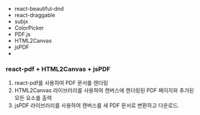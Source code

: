 
- react-beautiful-dnd
- react-draggable
- subjx
- ColorPicker
- PDF.js
- HTML2Canvas
- jsPDF
- 


### react-pdf + HTML2Canvas + jsPDF
1. react-pdf를 사용하여 PDF 문서를 렌더링
2. HTML2Canvas 라이브러리를 사용하여 캔버스에 렌더링된 PDF 페이지와 추가된 모든 요소를 출력
3. jsPDF 라이브러리를 사용하여 캔버스를 새 PDF 문서로 변환하고 다운로드.